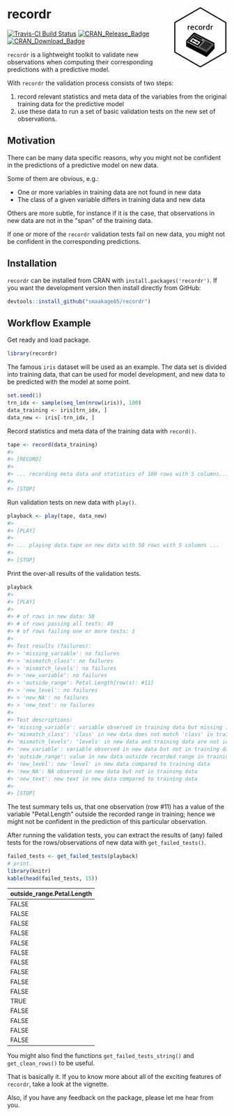 
<!-- README.md is generated from README.Rmd. Please edit that file -->
recordr <img src="man/figures/logo.png" align="right" height=140/>
==================================================================

[![Travis-CI Build Status](https://travis-ci.org/smaakage85/customsteps.svg?branch=master)](https://travis-ci.org/smaakage85/recordr) [![CRAN\_Release\_Badge](http://www.r-pkg.org/badges/version-ago/modelgrid)](https://CRAN.R-project.org/package=recordr) [![CRAN\_Download\_Badge](http://cranlogs.r-pkg.org/badges/modelgrid)](https://CRAN.R-project.org/package=recordr)

`recordr` is a lightweight toolkit to validate new observations when computing their corresponding predictions with a predictive model.

With `recordr` the validation process consists of two steps:

1.  record relevant statistics and meta data of the variables from the original training data for the predictive model
2.  use these data to run a set of basic validation tests on the new set of observations.

Motivation
----------

There can be many data specific reasons, why you might not be confident in the predictions of a predictive model on new data.

Some of them are obvious, e.g.:

-   One or more variables in training data are not found in new data
-   The class of a given variable differs in training data and new data

Others are more subtle, for instance if it is the case, that observations in new data are not in the "span" of the training data.

If one or more of the `recordr` validation tests fail on new data, you might not be confident in the corresponding predictions.

Installation
------------

`recordr` can be installed from CRAN with `install.packages('recordr')`. If you want the development version then install directly from GitHub:

``` r
devtools::install_github("smaakage85/recordr")
```

Workflow Example
----------------

Get ready and load package.

``` r
library(recordr)
```

The famous `iris` dataset will be used as an example. The data set is divided into training data, that can be used for model development, and new data to be predicted with the model at some point.

``` r
set.seed(1)
trn_idx <- sample(seq_len(nrow(iris)), 100)
data_training <- iris[trn_idx, ]
data_new <- iris[-trn_idx, ]
```

Record statistics and meta data of the training data with `record()`.

``` r
tape <- record(data_training)
#> 
#> [RECORD]
#> 
#> ... recording meta data and statistics of 100 rows with 5 columns... 
#> 
#> [STOP]
```

Run validation tests on new data with `play()`.

``` r
playback <- play(tape, data_new)
#> 
#> [PLAY]
#> 
#> ... playing data.tape on new data with 50 rows with 5 columns ...
#> 
#> [STOP]
```

Print the over-all results of the validation tests.

``` r
playback
#> 
#> [PLAY]
#> 
#> # of rows in new data: 50
#> # of rows passing all tests: 49
#> # of rows failing one or more tests: 1
#> 
#> Test results (failures):
#> > 'missing_variable': no failures
#> > 'mismatch_class': no failures
#> > 'mismatch_levels': no failures
#> > 'new_variable': no failures
#> > 'outside_range': Petal.Length[row(s): #11]
#> > 'new_level': no failures
#> > 'new_NA': no failures
#> > 'new_text': no failures
#> 
#> Test descriptions:
#> 'missing_variable': variable observed in training data but missing in new data
#> 'mismatch_class': 'class' in new data does not match 'class' in training data
#> 'mismatch_levels': 'levels' in new data and training data are not identical
#> 'new_variable': variable observed in new data but not in training data
#> 'outside_range': value in new data outside recorded range in training data
#> 'new_level': new 'level' in new data compared to training data
#> 'new_NA': NA observed in new data but not in training data
#> 'new_text': new text in new data compared to training data
#> 
#> [STOP]
```

The test summary tells us, that one observation (row \#11) has a value of the variable "Petal.Length" outside the recorded range in training; hence we might not be confident in the prediction of this particular observation.

After running the validation tests, you can extract the results of (any) failed tests for the rows/observations of new data with `get_failed_tests()`.

``` r
failed_tests <- get_failed_tests(playback)
# print.
library(knitr)
kable(head(failed_tests, 15))
```

| outside\_range.Petal.Length |
|:----------------------------|
| FALSE                       |
| FALSE                       |
| FALSE                       |
| FALSE                       |
| FALSE                       |
| FALSE                       |
| FALSE                       |
| FALSE                       |
| FALSE                       |
| FALSE                       |
| TRUE                        |
| FALSE                       |
| FALSE                       |
| FALSE                       |
| FALSE                       |

You might also find the functions `get_failed_tests_string()` and `get_clean_rows()` to be useful.

That is basically it. If you to know more about all of the exciting features of `recordr`, take a look at the vignette.

Also, if you have any feedback on the package, please let me hear from you.
